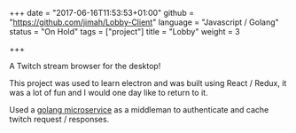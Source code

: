 +++
date = "2017-06-16T11:53:53+01:00"
github = "https://github.com/jimah/Lobby-Client"
language = "Javascript / Golang"
status = "On Hold"
tags = ["project"]
title = "Lobby"
weight = 3

+++

A Twitch stream browser for the desktop!

This project was used to learn electron and was built using React / Redux, it was a lot of fun and I would one day like to return to it.

Used a [golang microservice](https://github.com/jimah/Lobby-Reception) as a middleman to authenticate and cache twitch request / responses.